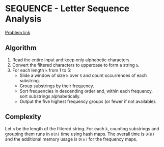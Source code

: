 # SEQUENCE - Letter Sequence Analysis

[Problem link](https://www.spoj.com/problems/SEQUENCE/)

## Algorithm

1. Read the entire input and keep only alphabetic characters.
2. Convert the filtered characters to uppercase to form a string `S`.
3. For each length `k` from 1 to 5:
   - Slide a window of size `k` over `S` and count occurrences of each substring.
   - Group substrings by their frequency.
   - Sort frequencies in descending order and, within each frequency, sort substrings alphabetically.
   - Output the five highest frequency groups (or fewer if not available).

## Complexity

Let `n` be the length of the filtered string. For each `k`, counting substrings and grouping them runs in `O(n)` time using hash maps. The overall time is `O(n)` and the additional memory usage is `O(n)` for the frequency maps.
